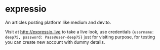 # expressio

An articles posting platform like medium and dev.to.

Visit at http://expressio.live to take a live look, use credentials `{username: deep75, password: Pass@user-deep75}` just for visiting purpose, for testing you can create new account with dummy details.
